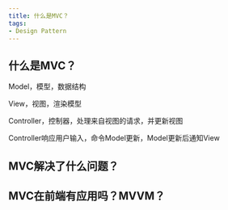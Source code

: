 ```yaml
---
title: 什么是MVC？
tags:
- Design Pattern
---
```


## 什么是MVC？

Model，模型，数据结构

View，视图，渲染模型

Controller，控制器，处理来自视图的请求，并更新视图

Controller响应用户输入，命令Model更新，Model更新后通知View





## MVC解决了什么问题？

## MVC在前端有应用吗？MVVM？



